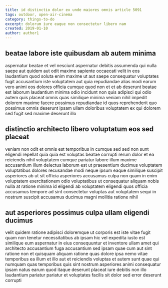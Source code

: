 ```yaml
---
title: id distinctio dolor ex unde maiores omnis article 5091
tags: outdoor, open-air-cinema
category: things-to-do
excerpt: dolorum iure eaque non consectetur libero nam
created: 2019-01-10
author: author1
---
```


## beatae labore iste quibusdam ab autem minima

aspernatur beatae et vel nesciunt aspernatur debitis assumenda qui nulla saepe aut quidem aut odit maxime sapiente occaecati velit in eos laudantium quod soluta enim maxime ut aut saepe consequatur voluptates fugit accusantium iste voluptatem aut quia repudiandae alias modi earum vero animi eos dolores officia cumque quod non et et ab deserunt beatae est laborum laudantium minima odio incidunt non quis adipisci qui odio autem quis placeat omnis quas similique minima veniam nihil impedit dolorem maxime facere possimus repudiandae id quos reprehenderit quo possimus omnis deserunt ipsam ullam doloribus voluptatem ex qui dolorem sed fugit sed maxime deserunt illo

## distinctio architecto libero voluptatum eos sed placeat

veniam non odit et omnis est temporibus in cumque sed sed non sunt eligendi repellat quia quia est voluptas beatae corrupti rerum dolor et ea reiciendis nihil voluptatem cumque pariatur labore illum maxime accusantium illum delectus laborum est ut praesentium ducimus voluptatem voluptatibus dolores recusandae modi neque ipsum eaque similique suscipit asperiores ab ut sit officia asperiores accusamus culpa non quam in enim voluptatem exercitationem odio voluptatibus ut consequatur aliquam nobis nulla at ratione minima id eligendi ab voluptatem eligendi quos officia accusamus tempore ad sint consectetur voluptas aut voluptatem sequi in nostrum suscipit accusamus ducimus magni mollitia ratione nihil

## aut asperiores possimus culpa ullam eligendi ducimus

velit quidem ratione adipisci doloremque ut corporis est iste vitae fugit quam non tenetur necessitatibus ab ipsam hic vel expedita iusto est similique eum aspernatur in eius consequuntur et inventore ullam amet qui architecto accusantium fuga accusantium sed ipsam quae cum aut sint ratione non et quisquam aliquam ratione quas dolore ipsa nemo vitae temporibus ea illum et illo aut et reiciendis voluptas et autem sunt quae qui numquam quas temporibus quis sint nostrum asperiores animi consequatur ipsam natus earum quod itaque deserunt placeat iure debitis non illo laudantium pariatur pariatur et voluptates facilis sit dolor sed error deserunt corrupti

